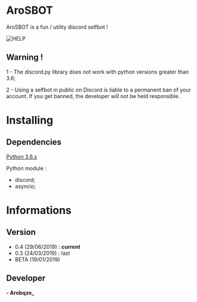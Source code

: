 # AroSBOT

  AroSBOT is a fun / utility discord selfbot !
  
  ![HELP](https://image.noelshack.com/fichiers/2019/26/6/1561830921-capture.png)
  
## Warning !

  1 - The discord.py library does not work with python versions greater than 3.6;
  
  2 - Using a selfbot in public on Discord is liable to a permanent ban of your account. If you get banned, the developer will
  not be held responsible.

# Installing

  ## Dependencies

   [Python 3.6.x](https://www.python.org/downloads/release/python-360/)

   Python module :
   - discord;
   - asyncio;

# Informations

  ## Version
  
   - 0.4 (29/06/2019) : **current**
   - 0.3 (24/03/2019) : last
   - BETA (19/01/2019)

  ## Developer

   **- Arobqze_**
